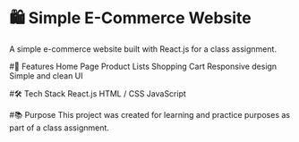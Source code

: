 # 🛍️ Simple E-Commerce Website

A simple e-commerce website built with React.js for a class assignment.

#🚀 Features
Home Page
Product Lists
Shopping Cart
Responsive design
Simple and clean UI

#🛠️ Tech Stack
React.js
HTML / CSS
JavaScript

#📚 Purpose
This project was created for learning and practice purposes as part of a class assignment.

